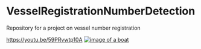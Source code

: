 # VesselRegistrationNumberDetection
Repository for a project on vessel number registration

https://youtu.be/59PRvwtp10A
[![image of a boat](./untitled.jpg)]([https://www.youtube.com/watch?v=YOUTUBE_VIDEO_ID_HERE](https://youtu.be/59PRvwtp10A))
